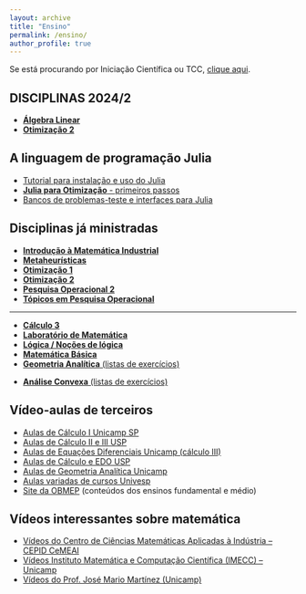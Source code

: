 ```yaml
---
layout: archive
title: "Ensino"
permalink: /ensino/
author_profile: true
---
```


Se está procurando por Iniciação Científica ou TCC, [clique aqui](/ic).

## DISCIPLINAS 2024/2

- [**Álgebra Linear**](/algebra-linear/)
- [**Otimização 2**](/otimizacao2/)

## A linguagem de programação Julia

- [Tutorial para instalação e uso do Julia](/julia/)
- [**Julia para Otimização** - primeiros passos](/juliaopt/)
- [Bancos de problemas-teste e interfaces para Julia](/juliaopt_problems/)

## Disciplinas já ministradas

- [**Introdução à Matemática Industrial**](/matind/)
- [**Metaheurísticas**](/metaheuristicas/)
- [**Otimização 1**](/otimizacao1/)
- [**Otimização 2**](/otimizacao2/)
- [**Pesquisa Operacional 2**](/po2/)
- [**Tópicos em Pesquisa Operacional**](/topicospo/)

---

- [**Cálculo 3**](/calculo3/)
- [**Laboratório de Matemática**](/laboratorio-de-matematica/)
- [**Lógica / Noções de lógica**](/logica/)
- [**Matemática Básica**](/matematica-basica/)
- [**Geometria Analítica** (listas de exercícios)](https://drive.google.com/file/d/1Z3oxequQlLdjKyLiXw6Yq0JT4rLmm-gL/view?usp=sharing)
<!--- [**Noções de Lógica** (notas de aula)](https://drive.google.com/file/d/0B-G5znuapK7JRk9laWRVOWFGTFE/view?usp=sharing)-->
- [**Análise Convexa** (listas de exercícios)](https://drive.google.com/file/d/14dBCjGENT4phLsUo7Ip7_nvQ-Rp2D7Ev/view?usp=sharing)

## Vídeo-aulas de terceiros

- [Aulas de Cálculo I Unicamp SP](https://www.youtube.com/playlist?list=PL2D9B691A704C6F7B)
- [Aulas de Cálculo II e III USP](https://www.youtube.com/playlist?list=PLxI8Can9yAHeZfF4HwiVmv4D6n3acKLER)
- [Aulas de Equações Diferenciais Unicamp (cálculo III)](https://www.youtube.com/playlist?list=PLFBA21F349930F92F)
- [Aulas de Cálculo e EDO USP](https://www.youtube.com/playlist?list=PLxI8Can9yAHeOiMYCBlkyCALloROQ58OY)
- [Aulas de Geometria Analítica Unicamp](https://www.youtube.com/playlist?list=PLxI8Can9yAHdmzItRKhWYl_ZsDe44PUrp)
- [Aulas variadas de cursos Univesp](https://www.youtube.com/channel/UCBL2tfrwhEhX52Dze_aO3zA)
- [Site da OBMEP](https://portaldosaber.obmep.org.br/index.php/modulo/index?a=1) (conteúdos dos ensinos fundamental e médio)

## Vídeos interessantes sobre matemática

- [Vídeos do Centro de Ciências Matemáticas Aplicadas à Indústria – CEPID CeMEAI](https://www.youtube.com/channel/UCWyGvB0wy9qRCyRFKK41gUg)
- [Vídeos Instituto Matemática e Computação Científica (IMECC) – Unicamp](https://www.youtube.com/channel/UCuIreVLerOxz20iOiiNZNAw)
- [Vídeos do Prof. José Mario Martínez (Unicamp)](https://www.youtube.com/channel/UCUrtvwe5cvgzuMY8w7rgLjQ)
